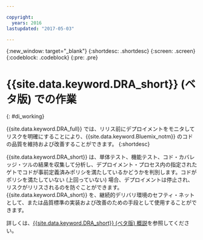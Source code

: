 ```yaml
---

copyright:
  years: 2016
lastupdated: "2017-05-03"

---
```


{:new_window: target="_blank"}
{:shortdesc: .shortdesc}
{:screen: .screen}
{:codeblock: .codeblock}
{:pre: .pre}

# {{site.data.keyword.DRA_short}} (ベタ版) での作業
{: #di_working}

{{site.data.keyword.DRA_full}} では、リリス前にデプロイメントをモニタしてリスクを明確にすることにより、{{site.data.keyword.Bluemix_notm}} のコドの品質を維持および改善することができます。
{:shortdesc}

{{site.data.keyword.DRA_short}} は、単体テスト、機能テスト、コド・カバレッジ・ツルの結果を収集して分析し、デプロイメント・プロセス内の指定されたゲトでコドが事前定義済みポリシを満たしているかどうかを判別します。コドがポリシを満たしていない (上回っていない) 場合、デプロイメントは停止され、リスクがリリスされるのを防ぐことができます。{{site.data.keyword.DRA_short}} を、継続的デリバリ環境のセフティ・ネットとして、または品質標準の実装および改善のための手段として使用することができます。 

詳しくは、[{{site.data.keyword.DRA_short}} (ベタ版) 概説](/docs/services/DevOpsInsights/index.html)を参照してください。
